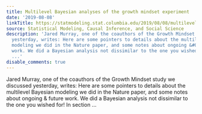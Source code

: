 ```yaml
---
title: Multilevel Bayesian analyses of the growth mindset experiment
date: '2019-08-08'
linkTitle: https://statmodeling.stat.columbia.edu/2019/08/08/multilevel-bayesian-analyses-of-the-growth-mindset-experiment/
source: Statistical Modeling, Causal Inference, and Social Science
description: 'Jared Murray, one of the coauthors of the Growth Mindset study we discussed
  yesterday, writes: Here are some pointers to details about the multilevel Bayesian
  modeling we did in the Nature paper, and some notes about ongoing &#038; future
  work. We did a Bayesian analysis not dissimilar to the one you wished for! In section
  ...'
disable_comments: true
---
```

Jared Murray, one of the coauthors of the Growth Mindset study we discussed yesterday, writes: Here are some pointers to details about the multilevel Bayesian modeling we did in the Nature paper, and some notes about ongoing &#038; future work. We did a Bayesian analysis not dissimilar to the one you wished for! In section ...